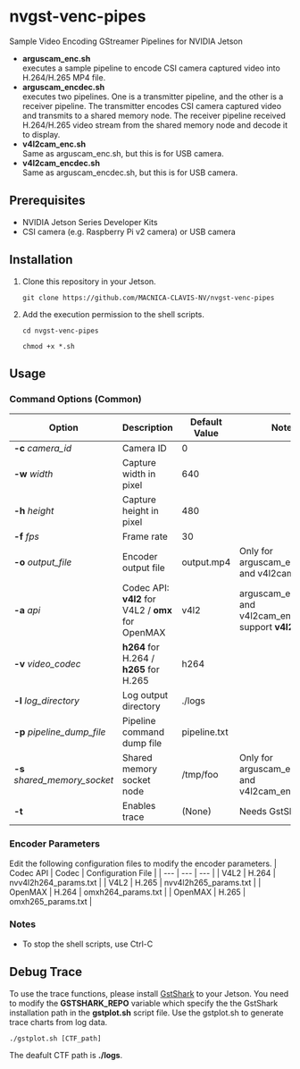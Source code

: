 # nvgst-venc-pipes
Sample Video Encoding GStreamer Pipelines for NVIDIA Jetson

- **arguscam_enc.sh**<br>
    executes a sample pipeline to encode CSI camera captured video into H.264/H.265 MP4 file.
- **arguscam_encdec.sh**<br>
    executes two pipelines. One is a transmitter pipeline, and the other is a receiver pipeline. The transmitter encodes CSI camera captured video and transmits to a shared memory node. The receiver pipeline received H.264/H.265 video stream from the shared memory node and decode it to display.
- **v4l2cam_enc.sh**<br>
    Same as arguscam_enc.sh, but this is for USB camera.
- **v4l2cam_encdec.sh**<br>
    Same as arguscam_encdec.sh, but this is for USB camera.

## Prerequisites
- NVIDIA Jetson Series Developer Kits
- CSI camera (e.g. Raspberry Pi v2 camera) or USB camera

## Installation
1. Clone this repository in your Jetson.
    ```
    git clone https://github.com/MACNICA-CLAVIS-NV/nvgst-venc-pipes
    ```
1. Add the execution permission to the shell scripts.
    ```
    cd nvgst-venc-pipes
    ```
    ```
    chmod +x *.sh
    ```
    
## Usage

### Command Options (Common)

| Option | Description | Default Value | Notes |
| --- | --- | --- | --- |
| **-c** *camera_id* | Camera ID | 0 |
| **-w** *width* | Capture width in pixel | 640 |
| **-h** *height* | Capture height in pixel | 480 |
| **-f** *fps* | Frame rate | 30 |
| **-o** *output_file* | Encoder output file | output.mp4 | Only for arguscam_enc.sh  and v4l2cam_enc.sh |
| **-a** *api* | Codec API: **v4l2** for V4L2 / **omx** for OpenMAX | v4l2 | arguscam_encdec.sh and v4l2cam_encdec.sh support **v4l2** only. |
| **-v** *video_codec* | **h264** for H.264 / **h265** for H.265 | h264 |
| **-l** *log_directory* | Log output directory | ./logs |
| **-p** *pipeline_dump_file* | Pipeline command dump file | pipeline.txt |
| **-s** *shared_memory_socket* | Shared memory socket node | /tmp/foo | Only for arguscam_encdec.sh and v4l2cam_encdec.sh |
| **-t** | Enables trace | (None) | Needs GstShark |

### Encoder Parameters
Edit the following configuration files to modify the encoder parameters.
| Codec API | Codec | Configuration File |
| --- | --- | --- |
| V4L2 | H.264 | nvv4l2h264_params.txt |
| V4L2 | H.265 | nvv4l2h265_params.txt |
| OpenMAX | H.264 | omxh264_params.txt |
| OpenMAX | H.265 | omxh265_params.txt |

### Notes
- To stop the shell scripts, use Ctrl-C

## Debug Trace
To use the trace functions, please install [GstShark](https://developer.ridgerun.com/wiki/index.php?title=GstShark) to your Jetson. You need to modify the **GSTSHARK_REPO** variable which specify the the GstShark installation path in the **gstplot.sh** script file. Use the gstplot.sh to generate trace charts from log data.

```
./gstplot.sh [CTF_path]
```

The deafult CTF path is **./logs**.
